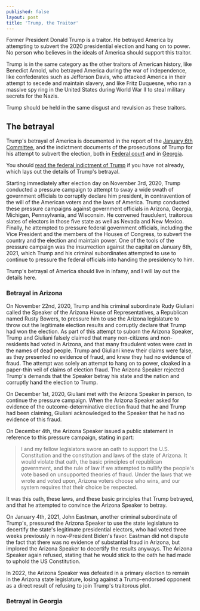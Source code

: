```yaml
---
published: false
layout: post
title: 'Trump, the Traitor'
---
```


Former President Donald Trump is a traitor.
He betrayed America by attempting to subvert the 2020 presidential election and hang on to power.
No person who believes in the ideals of America should support this traitor.

Trump is in the same category as the other traitors of American history,
like Benedict Arnold, who betrayed America during the war of independence,
like confederates such as Jefferson Davis, who attacked America in their attempt to secede and maintain slavery,
and like Fritz Duquesne, who ran a massive spy ring in the United States during World War II
to steal military secrets for the Nazis.

Trump should be held in the same disgust and revulsion as these traitors.

## The betrayal

Trump's betrayal of America is documented in the report of the [January 6th Committee](https://en.wikipedia.org/wiki/United_States_House_Select_Committee_on_the_January_6_Attack),
and the indictment documents of the prosecutions of Trump for his attempt to subvert the election,
both in [Federal court](https://en.wikipedia.org/wiki/Federal_prosecution_of_Donald_Trump_(election_obstruction_case))
and in [Georgia](https://en.wikipedia.org/wiki/Georgia_election_racketeering_prosecution).

You should [read the federal indictment of Trump](https://d3i6fh83elv35t.cloudfront.net/static/2023/08/trump-indictment.pdf)
if you have not already,
which lays out the details of Trump's betrayal.

Starting immediately after election day on November 3rd, 2020,
Trump conducted a pressure campaign to attempt to sway a wide swath of government officials
to corruptly declare him president, in contravention of the will of the American voters
and the laws of America.
Trump conducted these pressure campaigns against government officials
in Arizona, Georgia, Michigan, Pennsylvania, and Wisconsin.
He convened fraudulent, traitorous slates of electors in those five state as well as Nevada and New Mexico.
Finally, he attempted to pressure federal government officials, including the Vice President and the members of the Houses of Congress,
to subvert the country and the election and maintain power.
One of the tools of the pressure campaign was the insurrection against the capital on January 6th, 2021,
which Trump and his criminal subordinates attempted to use
to continue to pressure the federal officials into handing the presidency to him.

Trump's betrayal of America should live in infamy, and I will lay out the details here.

### Betrayal in Arizona

On November 22nd, 2020, Trump and his criminal subordinate Rudy Giuliani called the Speaker of the Arizona House of Representatives,
a Republican named Rusty Bowers,
to pressure him to use the Arizona legislature to throw out the legitimate election results
and corruptly declare that Trump had won the election.
As part of this attempt to suborn the Arizona Speaker,
Trump and Giuliani falsely claimed that many non-citizens and non-residents had voted in Arizona,
and that many fraudulent votes were cast in the names of dead people.
Trump and Giuliani knew their claims were false,
as they presented no evidence of fraud, and knew they had no evidence of fraud.
The attempt was solely an attempt to hang on to power,
cloaked in a paper-thin veil of claims of election fraud.
The Arizona Speaker rejected Trump's demands that the Speaker betray his state and the nation
and corruptly hand the election to Trump.

On December 1st, 2020, Giuliani met with the Arizona Speaker in person,
to continue the pressure campaign.
When the Arizona Speaker asked for evidence of
the outcome-determinative election fraud that he and Trump had been claiming,
Giuliani acknowledged to the Speaker that he had no evidence of this fraud.

On December 4th, the Arizona Speaker issued a public statement in reference to this pressure campaign,
stating in part:

> I and my fellow legislators swore an oath to support the U.S. Constitution
> and the constitution and laws of the state of Arizona.
> It would violate that oath, the basic principles of republican government,
> and the rule of law if we attempted to nullify the people's vote
> based on unsupported theories of fraud.
> Under the laws that we wrote and voted upon,
> Arizona voters choose who wins, and our system requires that their choice be respected.

It was this oath, these laws, and these basic principles that Trump betrayed,
and that he attempted to convince the Arizona Speaker to betray.

On January 4th, 2021, John Eastman, another criminal subordinate of Trump's,
pressured the Arizona Speaker to use the state legislature to decertify the state's
legitimate presidential electors, who had voted three weeks previously in now-President Biden's favor.
Eastman did not dispute the fact that there was no evidence of substantial fraud in Arizona,
but implored the Arizona Speaker to decertify the results anyways.
The Arizona Speaker again refused, stating that he would stick to the oath he had made to uphold the US Constitution.

In 2022, the Arizona Speaker was defeated in a primary election to remain in the Arizona state legislature,
losing against a Trump-endorsed opponent as a direct result of refusing to join Trump's traitorous plot.

### Betrayal in Georgia




